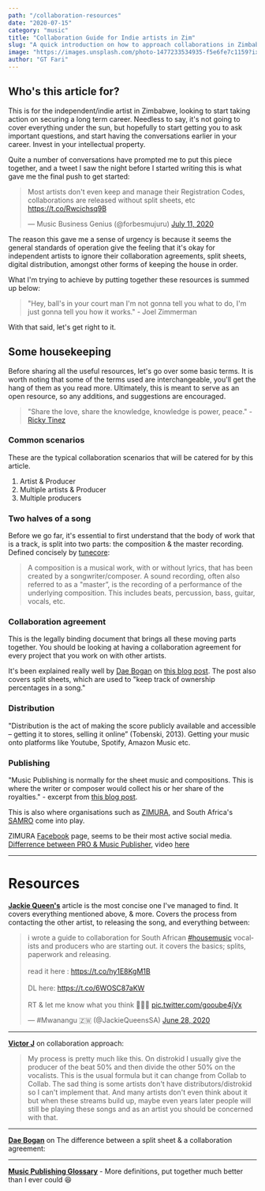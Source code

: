 ```yaml
---
path: "/collaboration-resources"
date: "2020-07-15"
category: "music"
title: "Collaboration Guide for Indie artists in Zim"
slug: "A quick introduction on how to approach collaborations in Zimbabwe."
image: "https://images.unsplash.com/photo-1477233534935-f5e6fe7c1159?ixlib=rb-1.2.1&ixid=eyJhcHBfaWQiOjEyMDd9&auto=format&fit=crop&w=1050&q=80"
author: "GT Fari"
---
```


## Who's this article for?

This is for the independent/indie artist in Zimbabwe, looking to start taking action on securing a long term career. 
Needless to say, it's not going to cover everything under the sun, but hopefully to start getting you to ask important questions, and start having the conversations earlier in your career. Invest in your intellectual property.

Quite a number of conversations have prompted me to put this piece together, and a tweet I saw the night before I started writing this is what gave me the final push to get started: 

<blockquote class="twitter-tweet"><p lang="en" dir="ltr">Most artists don&#39;t even keep and manage their Registration Codes, collaborations are released without split sheets, etc <a href="https://t.co/Rwcichsq9B">https://t.co/Rwcichsq9B</a></p>&mdash; Music Business Genius (@forbesmujuru) <a href="https://twitter.com/forbesmujuru/status/1281900608665133057?ref_src=twsrc%5Etfw">July 11, 2020</a></blockquote> <script async src="https://platform.twitter.com/widgets.js" charset="utf-8"></script>


The reason this gave me a sense of urgency is because it seems the general standards of operation give the feeling that it's okay for independent artists to ignore their collaboration agreements, split sheets, digital distribution, amongst other forms of keeping the house in order.

What I'm trying to achieve by putting together these resources is summed up below:

> "Hey, ball's in your court man I'm not gonna tell you what to do, I'm just gonna tell you how it works." - Joel Zimmerman

With that said, let's get right to it.

## Some housekeeping

Before sharing all the useful resources, let's go over some basic terms.
It is worth noting that some of the terms used are interchangeable, you'll get the hang of them as you read more.
Ultimately, this is meant to serve as an open resource, so any additions, and suggestions are encouraged. 

> "Share the love, share the knowledge, knowledge is power, peace." - [Ricky Tinez](https://www.youtube.com/channel/UC4OAAbxtB6QEKaTDb-SEe-Q)

### Common scenarios

These are the typical collaboration scenarios that will be catered for by this article.

1. Artist & Producer
2. Multiple artists & Producer
3. Multiple producers

### Two halves of a song

Before we go far, it's essential to first understand that the body of work that is a track, is split into two parts: the composition & the master recording.  Defined concisely by [tunecore](https://support.tunecore.com/hc/en-us/articles/115006502747-What-is-the-difference-between-a-composition-and-a-sound-recording-#:~:text=A%20composition%20is%20a%20musical,%2C%20guitar%2C%20vocals%2C%20etc.):

> A composition is a musical work, with or without lyrics, that has been created by a songwriter/composer.
A sound recording, often also referred to as a "master”, is the recording of a performance of the underlying composition. This includes beats, percussion, bass, guitar, vocals, etc.

### Collaboration agreement

This is the legally binding document that brings all these moving parts together. You should be looking at having a collaboration agreement for every project that you work on with other artists.

It's been explained really well by [Dae Bogan](https://www.facebook.com/daeboganmusic) on [this blog post](https://www.tuneregistry.com/blog/understanding-the-difference-between-a-split-sheet-and-collaboration-agreement-and-why-you-should-have-both-for-every-song-collaboration).
The post also covers split sheets, which are used to "keep track of ownership percentages in a song."

### Distribution

"Distribution is the act of making the score publicly available and accessible – getting it to stores, selling it online” (Tobenski, 2013). 
Getting your music onto platforms like Youtube, Spotify, Amazon Music etc.

### Publishing

"Music Publishing is normally for the sheet music and compositions. This is where the writer or composer would collect his or her share of the royalties."  - excerpt from [this blog post](http://smithzkmusic.blogspot.com/2013/12/the-difference-between-music-publishing.html#:~:text=Many%20artists%20do%20not%20feel,they%20have%20to%20publish%20everything.&text=Distribution%20is%20simply%20putting%20the,online%20shipping%2C%20or%20online%20downloads.).

This is also where organisations such as [ZIMURA](https://www.musicinafrica.net/directory/zimbabwe-music-rights-association-zimura), and South Africa's [SAMRO](https://www.samro.org.za/newsletter/content/understanding-music-publishing-jonathan-shaw) come into play.

ZIMURA [Facebook](https://www.facebook.com/zimuraonline/) page, seems to be their most active social media.
[Differrence between PRO & Music Publisher](https://musicpub101.com/), video [here](https://youtu.be/iJe0GeYZinw)

---

# Resources

**[Jackie Queen's](https://twitter.com/JackieQueensSA)** article is the most concise one I've managed to find. It covers everything mentioned above, & more. Covers the process from contacting the other artist, to releasing the song, and everything between:

<blockquote class="twitter-tweet" data-theme="dark"><p lang="en" dir="ltr">i wrote a guide to collaboration for South African <a href="https://twitter.com/hashtag/housemusic?src=hash&amp;ref_src=twsrc%5Etfw">#housemusic</a> vocalists and producers who are starting out. it covers the basics; splits, paperwork and releasing. <br><br>read it here : <a href="https://t.co/hy1E8KgM1B">https://t.co/hy1E8KgM1B</a><br><br>DL here: <a href="https://t.co/6WOSC87aKW">https://t.co/6WOSC87aKW</a><br><br>RT &amp; let me know what you think 💜💜💜 <a href="https://t.co/gooube4jVx">pic.twitter.com/gooube4jVx</a></p>&mdash; #Mwanangu 🇿🇼 (@JackieQueensSA) <a href="https://twitter.com/JackieQueensSA/status/1277169975330050048?ref_src=twsrc%5Etfw">June 28, 2020</a></blockquote> <script async src="https://platform.twitter.com/widgets.js" charset="utf-8"></script>

---

[**Victor J**](https://twitter.com/itsVictorJ) on collaboration approach:

> My process is pretty much like this.
On distrokid I usually give the producer of the beat 50% and then divide the other 50% on the vocalists. This is the usual formula but it can change from Collab to Collab. The sad thing is some artists don't have distributors/distrokid so I can't implement that. And many artists don't even think about it but when these streams build up, maybe even years later people will still be playing these songs and as an artist you should be concerned with that.

---

[**Dae Bogan**](https://www.tuneregistry.com/blog/understanding-the-difference-between-a-split-sheet-and-collaboration-agreement-and-why-you-should-have-both-for-every-song-collaboration) on The difference between a split sheet & a collaboration agreement:

---

[**Music Publishing Glossary**](https://www.songtrust.com/music-publishing-glossary) - More definitions, put together much better than I ever could 😆